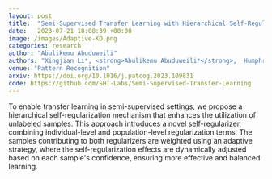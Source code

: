 ```yaml
---
layout: post
title:  "Semi-Supervised Transfer Learning with Hierarchical Self-Regularization"
date:   2023-07-21 18:08:39 +00:00
image: /images/Adaptive-KD.png
categories: research
author: "Abulikemu Abuduweili"
authors: "Xingjian Li*, <strong>Abulikemu Abuduweili*</strong>,  Humphrey Shi, Pengkun Yang, Dejing Dou, Haoyi Xiong, Chengzhong Xu"
venue: "Pattern Recognition"
arxiv: https://doi.org/10.1016/j.patcog.2023.109831 
code: https://github.com/SHI-Labs/Semi-Supervised-Transfer-Learning 
---
```




To enable transfer learning in semi-supervised settings, we propose a hierarchical self-regularization mechanism that enhances 
the utilization of unlabeled samples. This approach introduces a novel self-regularizer, combining individual-level and population-level 
regularization terms. The samples contributing to both regularizers are weighted using an adaptive strategy, where the self-regularization 
effects are dynamically adjusted based on each sample's confidence, ensuring more effective and balanced learning.
